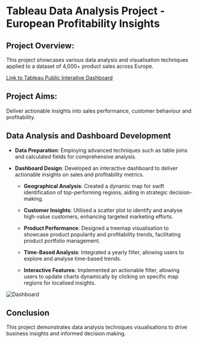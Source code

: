 # Tableau Data Analysis Project - European Profitability Insights

## Project Overview:
This project showcases various data analysis and visualisation techniques applied to a dataset of 4,000+ product sales across Europe. 

[Link to Tableau Public Interative Dashboard](https://public.tableau.com/app/profile/sonali.tejura/viz/EuropeanProfitabilityInsightsTechnologyOfficeSuppliesandFurniture/EuropeanProfitabilityInsightsTechnologyOfficeSuppliesandFurniture?publish=yes) 

## Project Aims:
Deliver actionable insights into sales performance, customer behaviour and profitability. 

## Data Analysis and Dashboard Development

- **Data Preparation**: Employing advanced techniques such as table joins and calculated fields for comprehensive analysis.

- **Dashboard Design**: Developed an interactive dashboard to deliver actionable insights on sales and profitability metrics.

  - **Geographical Analysis**: Created a dynamic map for swift identification of top-performing regions, aiding in strategic decision-making.
  
  - **Customer Insights**: Utilised a scatter plot to identify and analyse high-value customers, enhancing targeted marketing efforts.
  
  - **Product Performance**: Designed a treemap visualisation to showcase product popularity and profitability trends, facilitating product portfolio management.
  
  - **Time-Based Analysis**: Integrated a yearly filter, allowing users to explore and analyse time-based trends.
  
  - **Interactive Features**: Implemented an actionable filter, allowing users to update charts dynamically by clicking on specific map regions for localised insights.

![Dashboard](https://github.com/sonalitejura/portfolio-projects/assets/172199569/5470760b-2d06-4eca-aa64-78e4916be264)

## Conclusion
This project demonstrates data analysis techniques visualisations to drive business insights and informed decision making. 

